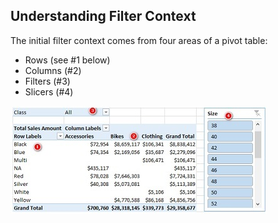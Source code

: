 ## Understanding Filter Context

The initial filter context comes from four areas of a pivot table:
- Rows (see #1 below)
- Columns (#2)
- Filters (#3)
- Slicers (#4)

![Alt Text](https://github.com/manlynn/Power_BI_DAX/blob/main/images/1.Filter%20Context.jpg)
